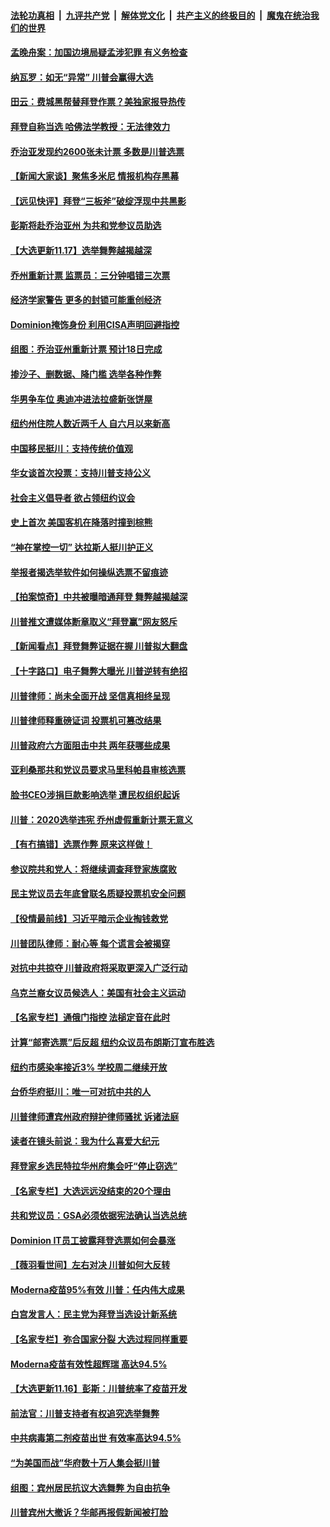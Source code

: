 

####  [法轮功真相](../../../../basic/blob/master/README.md?t=11180031) &nbsp;|&nbsp; [九评共产党](../../../../9ping.md/blob/master/README.md?t=11180031) &nbsp;|&nbsp; [解体党文化](../../../../jtdwh.md/blob/master/README.md?t=11180031)  &nbsp;|&nbsp; [共产主义的终极目的](../../../../gczydzjmd.md/blob/master/README.md?t=11180031) &nbsp;|&nbsp; [魔鬼在统治我们的世界](../../../../mgztzwmdsj.md/blob/master/README.md?t=11180031) 

#### [孟晚舟案：加国边境局疑孟涉犯罪 有义务检查](../pages/nsc412/n12555333.md?t=11180031) 

#### [纳瓦罗：如无“异常” 川普会赢得大选](../pages/nsc412/n12556290.md?t=11180031) 

#### [田云：费城黑帮替拜登作票？美独家报导热传](../pages/nsc412/n12554806.md?t=11180031) 

#### [拜登自称当选 哈佛法学教授：无法律效力](../pages/nsc412/n12556023.md?t=11180031) 

#### [乔治亚发现约2600张未计票 多数是川普选票](../pages/nsc412/n12556164.md?t=11180031) 

#### [【新闻大家谈】聚焦多米尼 情报机构存黑幕](../pages/nsc412/n12556254.md?t=11180031) 

#### [【远见快评】拜登“三板斧”破绽浮现中共黑影](../pages/nsc412/n12554631.md?t=11180031) 

#### [彭斯将赴乔治亚州 为共和党参议员助选](../pages/nsc412/n12555861.md?t=11180031) 

#### [【大选更新11.17】选举舞弊越揭越深](../pages/nsc412/n12555633.md?t=11180031) 

#### [乔州重新计票 监票员：三分钟唱错三次票](../pages/nsc412/n12555766.md?t=11180031) 

#### [经济学家警告 更多的封锁可能重创经济](../pages/nsc412/n12555666.md?t=11180031) 

#### [Dominion掩饰身份 利用CISA声明回避指控](../pages/nsc412/n12555512.md?t=11180031) 

#### [组图：乔治亚州重新计票 预计18日完成](../pages/nsc412/n12555349.md?t=11180031) 

#### [掺沙子、删数据、降门槛 选举各种作弊](../pages/nsc412/n12555085.md?t=11180031) 

#### [华男争车位 奥迪冲进法拉盛新张饼屋](../pages/nsc412/n12555114.md?t=11180031) 

#### [纽约州住院人数近两千人 自六月以来新高](../pages/nsc412/n12555095.md?t=11180031) 

#### [中国移民挺川：支持传统价值观](../pages/nsc412/n12554956.md?t=11180031) 

#### [华女谈首次投票：支持川普支持公义](../pages/nsc412/n12554960.md?t=11180031) 

#### [社会主义倡导者 欲占领纽约议会](../pages/nsc412/n12554949.md?t=11180031) 

#### [史上首次 美国客机在降落时撞到棕熊](../pages/nsc412/n12554981.md?t=11180031) 

#### [“神在掌控一切” 达拉斯人挺川护正义](../pages/nsc412/n12555195.md?t=11180031) 

#### [举报者揭选举软件如何操纵选票不留痕迹](../pages/nsc412/n12554917.md?t=11180031) 

#### [【拍案惊奇】中共被曝暗通拜登 舞弊越揭越深](../pages/nsc412/n12554988.md?t=11180031) 

#### [川普推文遭媒体断章取义“拜登赢”网友怒斥](../pages/nsc412/n12553363.md?t=11180031) 

#### [【新闻看点】拜登舞弊证据在握 川普拟大翻盘](../pages/nsc412/n12554489.md?t=11180031) 

#### [【十字路口】电子舞弊大曝光 川普逆转有绝招](../pages/nsc412/n12554859.md?t=11180031) 

#### [川普律师：尚未全面开战 坚信真相终呈现](../pages/nsc412/n12554838.md?t=11180031) 

#### [川普律师释重磅证词 投票机可篡改结果](../pages/nsc412/n12554818.md?t=11180031) 

#### [川普政府六方面阻击中共 两年获哪些成果](../pages/nsc412/n12554731.md?t=11180031) 

#### [亚利桑那共和党议员要求马里科帕县审核选票](../pages/nsc412/n12554618.md?t=11180031) 

#### [脸书CEO涉捐巨款影响选举 遭民权组织起诉](../pages/nsc412/n12554556.md?t=11180031) 

#### [川普：2020选举违宪 乔州虚假重新计票无意义](../pages/nsc412/n12554587.md?t=11180031) 

#### [【有冇搞错】选票作弊 原来这样做！](../pages/nsc412/n12554066.md?t=11180031) 

#### [参议院共和党人：将继续调查拜登家族腐败](../pages/nsc412/n12554401.md?t=11180031) 

#### [民主党议员去年底曾联名质疑投票机安全问题](../pages/nsc412/n12554522.md?t=11180031) 

#### [【役情最前线】习近平暗示企业掏钱救党](../pages/nsc412/n12554404.md?t=11180031) 

#### [川普团队律师：耐心等 每个谎言会被揭穿](../pages/nsc412/n12554476.md?t=11180031) 

#### [对抗中共掠夺 川普政府将采取更深入广泛行动](../pages/nsc412/n12554383.md?t=11180031) 

#### [乌克兰裔女议员候选人：美国有社会主义运动](../pages/nsc412/n12554364.md?t=11180031) 

#### [【名家专栏】通俄门指控 法槌定音在此时](../pages/nsc412/n12553565.md?t=11180031) 

#### [计算“邮寄选票”后反超   纽约众议员布朗斯汀宣布胜选](../pages/nsc412/n12554108.md?t=11180031) 

#### [纽约市感染率接近3% 学校周二继续开放](../pages/nsc412/n12554247.md?t=11180031) 

#### [台侨华府挺川：唯一可对抗中共的人](../pages/nsc412/n12554408.md?t=11180031) 

#### [川普律师遭宾州政府辩护律师骚扰 诉诸法庭](../pages/nsc412/n12554102.md?t=11180031) 

#### [读者在镜头前说：我为什么喜爱大纪元](../pages/nsc412/n12554199.md?t=11180031) 

#### [拜登家乡选民特拉华州府集会吁“停止窃选”](../pages/nsc412/n12554148.md?t=11180031) 

#### [【名家专栏】大选远远没结束的20个理由](../pages/nsc412/n12553594.md?t=11180031) 

#### [共和党议员：GSA必须依据宪法确认当选总统](../pages/nsc412/n12554045.md?t=11180031) 

#### [Dominion IT员工披露拜登选票如何会暴涨](../pages/nsc412/n12554119.md?t=11180031) 

#### [【薇羽看世间】左右对决 川普如何大反转](../pages/nsc412/n12553950.md?t=11180031) 

#### [Moderna疫苗95%有效 川普：任内伟大成果](../pages/nsc412/n12553915.md?t=11180031) 

#### [白宫发言人：民主党为拜登当选设计新系统](../pages/nsc412/n12554111.md?t=11180031) 

#### [【名家专栏】弥合国家分裂 大选过程同样重要](../pages/nsc412/n12553543.md?t=11180031) 

#### [Moderna疫苗有效性超辉瑞 高达94.5%](../pages/nsc412/n12553851.md?t=11180031) 

#### [【大选更新11.16】彭斯：川普统率了疫苗开发](../pages/nsc412/n12553075.md?t=11180031) 

#### [前法官：川普支持者有权追究选举舞弊](../pages/nsc412/n12553951.md?t=11180031) 

#### [中共病毒第二剂疫苗出世 有效率高达94.5%](../pages/nsc412/n12553828.md?t=11180031) 

#### [“为美国而战”华府数十万人集会挺川普](../pages/nsc412/n12552130.md?t=11180031) 

#### [组图：宾州居民抗议大选舞弊 为自由抗争](../pages/nsc412/n12551785.md?t=11180031) 

#### [川普宾州大撤诉？华邮再报假新闻被打脸](../pages/nsc412/n12553889.md?t=11180031) 

